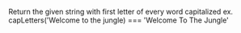 Return the given string with first letter of every word capitalized
ex. capLetters('Welcome to the jungle) === 'Welcome To The Jungle'
